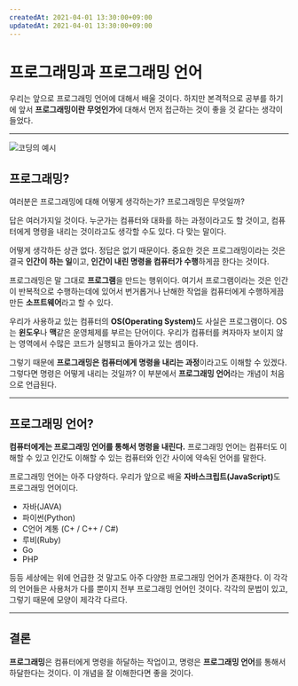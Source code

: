 ```yaml
---
createdAt: 2021-04-01 13:30:00+09:00
updatedAt: 2021-04-01 13:30:00+09:00
---
```


# 프로그래밍과 프로그래밍 언어
우리는 앞으로 프로그래밍 언어에 대해서 배울 것이다. 하지만 본격적으로 공부를 하기에 앞서 **프로그래밍이란 무엇인가**에 대해서 먼저 접근하는 것이 좋을 것 같다는 생각이 들었다.

---

![코딩의 예시](https://images.unsplash.com/photo-1569748130764-3fed0c102c59?ixlib=rb-1.2.1&ixid=MXwxMjA3fDB8MHxwaG90by1wYWdlfHx8fGVufDB8fHw%3D&auto=format&fit=crop&w=1350&q=80)

## 프로그래밍?
여러분은 프로그래밍에 대해 어떻게 생각하는가? 프로그래밍은 무엇일까?

답은 여러가지일 것이다. 누군가는 컴퓨터와 대화를 하는 과정이라고도 할 것이고, 컴퓨터에게 명령을 내리는 것이라고도 생각할 수도 있다. 다 맞는 말이다.

어떻게 생각하든 상관 없다. 정답은 없기 때문이다. 중요한 것은 프로그래밍이라는 것은 결국 **인간이 하는 일**이고, **인간이 내린 명령을 컴퓨터가 수행**하게끔 한다는 것이다.

프로그래밍은 말 그대로 **프로그램**을 만드는 행위이다. 여기서 프로그램이라는 것은 인간이 반복적으로 수행하는데에 있어서 번거롭거나 난해한 작업을 컴퓨터에게 수행하게끔 만든 **소프트웨어**라고 할 수 있다.

우리가 사용하교 있는 컴퓨터의 <strong>OS(Operating System)</strong>도 사실은 프로그램이다. OS는 **윈도우**나 **맥**같은 운영체제를 부르는 단어이다. 우리가 컴퓨터를 켜자마자 보이지 않는 영역에서 수많은 코드가 실행되고 돌아가고 있는 셈이다.

그렇기 때문에 **프로그래밍은 컴퓨터에게 명령을 내리는 과정**이라고도 이해할 수 있겠다. 그렇다면 명령은 어떻게 내리는 것일까? 이 부분에서 **프로그래밍 언어**라는 개념이 처음으로 언급된다.

---

## 프로그래밍 언어?
**컴퓨터에게는 프로그래밍 언어를 통해서 명령을 내린다.** 프로그래밍 언어는 컴퓨터도 이해할 수 있고 인간도 이해할 수 있는 컴퓨터와 인간 사이에 약속된 언어를 말한다.

프로그래밍 언어는 아주 다양하다. 우리가 앞으로 배울 <strong>자바스크립트(JavaScript)</strong>도 프로그래밍 언어이다.

* 자바(JAVA)
* 파이썬(Python)
* C언어 계통 (C+ / C++ / C#)
* 루비(Ruby)
* Go
* PHP

등등 세상에는 위에 언급한 것 말고도 아주 다양한 프로그래밍 언어가 존재한다. 이 각각의 언어들은 사용처가 다를 뿐이지 전부 프로그래밍 언어인 것이다. 각각의 문법이 있고, 그렇기 때문에 모양이 제각각 다르다.

---

## 결론
**프로그래밍**은 컴퓨터에게 명령을 하달하는 작업이고, 명령은 **프로그래밍 언어**를 통해서 하달한다는 것이다. 이 개념을 잘 이해한다면 좋을 것이다.
